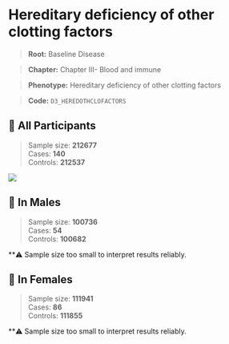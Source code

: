 # Hereditary deficiency of other clotting factors

> **Root:** Baseline Disease  

> **Chapter:** Chapter III- Blood and immune  

> **Phenotype:** Hereditary deficiency of other clotting factors  

> **Code:** `D3_HEREDOTHCLOFACTORS`

## 🧪 All Participants  
> Sample size: **212677**  
> Cases: **140**  
> Controls: **212537**
<img src="/Disease/Figures/ALL/Incidence/D3_HEREDOTHCLOFACTORS.png"/>
<CsvTable src="/Disease_Data/ALL/Incidence/COX_D3_HEREDOTHCLOFACTORS.csv" label="🔍 View full results" />

## 👨 In Males  
> Sample size: **100736**  
> Cases: **54**  
> Controls: **100682**

**⚠️ Sample size too small to interpret results reliably.


## 👩 In Females  
> Sample size: **111941**  
> Cases: **86**  
> Controls: **111855**

**⚠️ Sample size too small to interpret results reliably.

